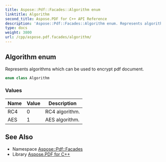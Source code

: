 ```yaml
---
title: Aspose::Pdf::Facades::Algorithm enum
linktitle: Algorithm
second_title: Aspose.PDF for C++ API Reference
description: 'Aspose::Pdf::Facades::Algorithm enum. Represents algorithms which can be used to encrypt pdf document in C++.'
type: docs
weight: 3800
url: /cpp/aspose.pdf.facades/algorithm/
---
```

## Algorithm enum


Represents algorithms which can be used to encrypt pdf document.

```cpp
enum class Algorithm
```

### Values

| Name | Value | Description |
| --- | --- | --- |
| RC4 | 0 | RC4 algorithm. |
| AES | 1 | AES algorithm. |

## See Also

* Namespace [Aspose::Pdf::Facades](../)
* Library [Aspose.PDF for C++](../../)
